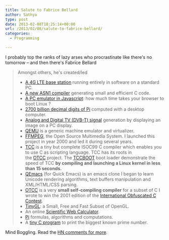 ```yaml
---
title: Salute to Fabrice Bellard
author: Sathya
type: post
date: 2013-02-08T18:25:14+00:00
url: /2013/02/08/salute-to-fabrice-bellard/
categories:
  - Programming

---
```

I probably top the ranks of lazy arses who procrastinate like there's no tomorrow &#8211; and then there's Fabrice Bellard

> Amongst others, he's created/led
> 
>   * [A 4G LTE base station][1] running entirely in software on a standard PC.
>   * [A new ASN1 compiler][2] generating small and efficient C code.
>   * [A PC emulator in Javascript][3]: how much time takes your browser to boot Linux ?
>   * [2700 billion decimal digits of Pi][4] computed with a desktop computer.
>   * [Analog and Digital TV (DVB-T) signal][5] generation by displaying an image on a PC display.
>   * [QEMU][6] is a generic machine emulator and virtualizer.
>   * [FFMPEG][7], the Open Source Multimedia System. I launched this project in year 2000 and led it during several years.
>   * [TCC][8] is a tiny but complete ISOC99 C compiler which enables you to use C as scripting language. TCC has its roots in the [OTCC][9] project. The [TCCBOOT][10] boot loader demonstrate the speed of TCC **by compiling and launching a Linux kernel in less than 15 seconds.**
>   * [QEmacs][11] (for Quick Emacs) is an emacs clone I began to learn Unicode rendering algorithms, text buffers manipulation and XML/HTML/CSS parsing.
>   * [OTCC][9] is a very **small self-compiling compiler** for a subset of C I wrote to win the 2001 edition of the [International Obfuscated C Contest][12].
>   * [TinyGL][13]: a Small, Free and Fast Subset of OpenGL.
>   * An online [Scientific Web Calculator][14].
>   * [Pi][15] formulas, algorithms and computations.
>   * A [tiny C program][16] to print the biggest known prime number.

Mind Boggling. Read the <a href="https://news.ycombinator.com/item?id=5187585" target="_blank">HN comments for more</a>.

 [1]: https://bellard.org/lte/
 [2]: https://bellard.org/ffasn1/
 [3]: https://bellard.org/jslinux/
 [4]: https://bellard.org/pi/pi2700e9/
 [5]: https://bellard.org/dvbt/
 [6]: https://qemu.org/
 [7]: https://ffmpeg.org/
 [8]: https://bellard.org/tcc/
 [9]: https://bellard.org/otcc/
 [10]: https://bellard.org/tcc/tccboot.html
 [11]: https://bellard.org/qemacs/
 [12]: https://www.ioccc.org/
 [13]: https://bellard.org/TinyGL/
 [14]: https://numcalc.com/
 [15]: https://bellard.org/pi/
 [16]: https://bellard.org/mersenne.html
